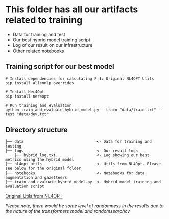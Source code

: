 # This folder has all our artifacts related to training

- Data for training and test
- Our best hybrid model training script
- Log of our result on our infrastructure
- Other related notebooks

## Training script for our best model

```
# Install dependencies for calculating F-1: Original NL4OPT Utils
pip install allennlp overrides

# Install Ner4Opt
pip install ner4opt

# Run training and evaluation
python train_and_evaluate_hybrid_model.py --train "data/train.txt" --test "data/dev.txt"
```

## Directory structure
```
├── data                                <- Data for training and testing
├── logs                                <- Our result logs
    ├── hybrid_log.txt                  <- Log showing our best metrics using the hybrid model
├── nl4opt_utils                        <- Utils from NL4Opt. Please see below for the original folder
├── notebooks                           <- Notebooks for data augmentation and gazetteers
├── train_and_evaluate_hybrid_model.py  <- Hybrid model training and evaluation script
```

[Original Utils from NL4OPT](https://github.com/nl4opt/nl4opt-subtask1-baseline/tree/main/baseline/utils)

_Please note, there would be some level of randomness in the results due to the nature of the transformers model and randomsearchcv_
